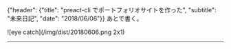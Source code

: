 {"header": {"title": "preact-cli でポートフォリオサイトを作った", "subtitle": "未来日記", "date": "2018/06/06"}}
あとで書く。

![eye catch](/img/dist/20180606.png 2x1)

---